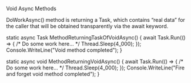 
Void Async Methods

DoWorkAsync() method is returning a Task, which contains “real data” for the caller that
will be obtained transparently via the await keyword.

static async Task MethodReturningTaskOfVoidAsync()
{
await Task.Run(() => { /* Do some work here... */
Thread.Sleep(4_000);
});
Console.WriteLine("Void method completed");
}

static async void MethodReturningVoidAsync()
{
await Task.Run(() => { /* Do some work here... */
Thread.Sleep(4_000);
});
Console.WriteLine("Fire and forget void method completed");
}

